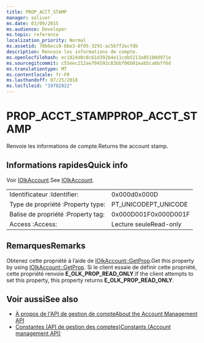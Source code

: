 ```yaml
---
title: PROP_ACCT_STAMP
manager: soliver
ms.date: 03/09/2015
ms.audience: Developer
ms.topic: reference
localization_priority: Normal
ms.assetid: 70b6ecc8-6be3-0f05-3291-ac5b7f2ecfdb
description: Renvoie les informations de compte.
ms.openlocfilehash: ec1824d8c8c61d392b4e11cdb5213a85100d971e
ms.sourcegitcommit: c55eec212ae794592c83bbf06b01eab5ca6bff6d
ms.translationtype: MT
ms.contentlocale: fr-FR
ms.lasthandoff: 07/25/2018
ms.locfileid: "19782822"
---
```

# <a name="propacctstamp"></a><span data-ttu-id="7538a-103">PROP_ACCT_STAMP</span><span class="sxs-lookup"><span data-stu-id="7538a-103">PROP_ACCT_STAMP</span></span>

<span data-ttu-id="7538a-104">Renvoie les informations de compte.</span><span class="sxs-lookup"><span data-stu-id="7538a-104">Returns the account stamp.</span></span>
  
## <a name="quick-info"></a><span data-ttu-id="7538a-105">Informations rapides</span><span class="sxs-lookup"><span data-stu-id="7538a-105">Quick info</span></span>

<span data-ttu-id="7538a-106">Voir [IOlkAccount](iolkaccount.md).</span><span class="sxs-lookup"><span data-stu-id="7538a-106">See [IOlkAccount](iolkaccount.md).</span></span>
  
|||
|:-----|:-----|
|<span data-ttu-id="7538a-107">Identificateur :</span><span class="sxs-lookup"><span data-stu-id="7538a-107">Identifier:</span></span>  <br/> |<span data-ttu-id="7538a-108">0x000d</span><span class="sxs-lookup"><span data-stu-id="7538a-108">0x000D</span></span>  <br/> |
|<span data-ttu-id="7538a-109">Type de propriété :</span><span class="sxs-lookup"><span data-stu-id="7538a-109">Property type:</span></span>  <br/> |<span data-ttu-id="7538a-110">PT_UNICODE</span><span class="sxs-lookup"><span data-stu-id="7538a-110">PT_UNICODE</span></span>  <br/> |
|<span data-ttu-id="7538a-111">Balise de propriété :</span><span class="sxs-lookup"><span data-stu-id="7538a-111">Property tag:</span></span>  <br/> |<span data-ttu-id="7538a-112">0x000D001F</span><span class="sxs-lookup"><span data-stu-id="7538a-112">0x000D001F</span></span>  <br/> |
|<span data-ttu-id="7538a-113">Access :</span><span class="sxs-lookup"><span data-stu-id="7538a-113">Access:</span></span>  <br/> |<span data-ttu-id="7538a-114">Lecture seule</span><span class="sxs-lookup"><span data-stu-id="7538a-114">Read-only</span></span>  <br/> |
   
## <a name="remarks"></a><span data-ttu-id="7538a-115">Remarques</span><span class="sxs-lookup"><span data-stu-id="7538a-115">Remarks</span></span>

<span data-ttu-id="7538a-116">Obtenez cette propriété à l’aide de [IOlkAccount::GetProp](iolkaccount-getprop.md).</span><span class="sxs-lookup"><span data-stu-id="7538a-116">Get this property by using [IOlkAccount::GetProp](iolkaccount-getprop.md).</span></span> <span data-ttu-id="7538a-117">Si le client essaie de définir cette propriété, cette propriété renvoie **E_OLK_PROP_READ_ONLY**.</span><span class="sxs-lookup"><span data-stu-id="7538a-117">If the client attempts to set this property, this property returns **E_OLK_PROP_READ_ONLY**.</span></span> 
  
## <a name="see-also"></a><span data-ttu-id="7538a-118">Voir aussi</span><span class="sxs-lookup"><span data-stu-id="7538a-118">See also</span></span>

- [<span data-ttu-id="7538a-119">À propos de l'API de gestion de compte</span><span class="sxs-lookup"><span data-stu-id="7538a-119">About the Account Management API</span></span>](about-the-account-management-api.md)  
- [<span data-ttu-id="7538a-120">Constantes (API de gestion des comptes)</span><span class="sxs-lookup"><span data-stu-id="7538a-120">Constants (Account management API)</span></span>](constants-account-management-api.md)

